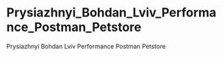 # Prysiazhnyi_Bohdan_Lviv_Performance_Postman_Petstore
Prysiazhnyi Bohdan Lviv Performance Postman Petstore
